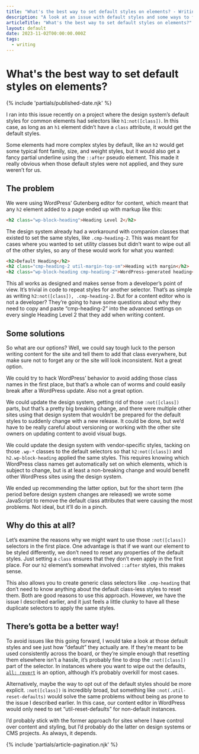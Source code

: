 ```yaml
---
title: "What's the best way to set default styles on elements? - Writing - Dustin Whisman"
description: "A look at an issue with default styles and some ways to fix it."
articleTitle: "What's the best way to set default styles on elements?"
layout: default
date: 2023-11-02T00:00:00.000Z
tags:
  - writing
---
```


# What's the best way to set default styles on elements?

{% include 'partials/published-date.njk' %}

I ran into this issue recently on a project where the design system’s default styles for common elements had selectors like `h1:not([class])`. In this case, as long as an `h1` element didn’t have a `class` attribute, it would get the default styles.

Some elements had more complex styles by default, like an `h2` would get some typical font family, size, and weight styles, but it would also get a fancy partial underline using the `::after` pseudo element. This made it really obvious when those default styles were not applied, and they sure weren’t for us.

## The problem

We were using WordPress’ Gutenberg editor for content, which meant that any `h2` element added to a page ended up with markup like this:

```html
<h2 class="wp-block-heading">Heading Level 2</h2>
```

The design system already had a workaround with companion classes that existed to set the same styles, like `.cmp-heading-2`. This was meant for cases where you wanted to set utility classes but didn’t want to wipe out all of the other styles, so any of these would work for what you wanted:

```html
<h2>Default Heading</h2>
<h2 class="cmp-heading-2 util-margin-top-sm">Heading with margin</h2>
<h2 class="wp-block-heading cmp-heading-2">WordPress-generated heading</h2>
```

This all works as designed and makes sense from a developer’s point of view. It’s trivial in code to repeat styles for another selector. That’s as simple as writing `h2:not([class]), .cmp-heading-2`. But for a content editor who is not a developer? They’re going to have some questions about why they need to copy and paste “cmp-heading-2” into the advanced settings on every single Heading Level 2 that they add when writing content.

## Some solutions

So what are our options? Well, we could say tough luck to the person writing content for the site and tell them to add that class everywhere, but make sure not to forget any or the site will look inconsistent. Not a great option.

We could try to hack WordPress’ behavior to avoid adding those class names in the first place, but that’s a whole can of worms and could easily break after a WordPress update. Also not a great option.

We could update the design system, getting rid of those `:not([class])` parts, but that’s a pretty big breaking change, and there were multiple other sites using that design system that wouldn’t be prepared for the default styles to suddenly change with a new release. It could be done, but we’d have to be really careful about versioning or working with the other site owners on updating content to avoid visual bugs.

We could update the design system with vendor-specific styles, tacking on those `.wp-*` classes to the default selectors so that `h2:not([class])` and `h2.wp-block-heading` applied the same styles. This requires knowing which WordPress class names get automatically set on which elements, which is subject to change, but is at least a non-breaking change and would benefit other WordPress sites using the design system.

We ended up recommending the latter option, but for the short term (the period before design system changes are released) we wrote some JavaScript to remove the default class attributes that were causing the most problems. Not ideal, but it’ll do in a pinch.

## Why do this at all?

Let’s examine the reasons why we might want to use those `:not([class])` selectors in the first place. One advantage is that if we want our element to be styled differently, we don’t need to reset any properties of the default styles. Just setting a `class` ensures that they don’t even apply in the first place. For our `h2` element’s somewhat involved `::after` styles, this makes sense.

This also allows you to create generic class selectors like `.cmp-heading` that don’t need to know anything about the default class-less styles to reset them. Both are good reasons to use this approach. However, we have the issue I described earlier, and it just feels a little clunky to have all these duplicate selectors to apply the same styles.

## There’s gotta be a better way!

To avoid issues like this going forward, I would take a look at those default styles and see just how “default” they actually are. If they’re meant to be used consistently across the board, or they’re simple enough that resetting them elsewhere isn’t a hassle, it’s probably fine to drop the `:not([class])` part of the selector. In instances where you want to wipe out the defaults, [`all: revert`](https://developer.mozilla.org/en-US/docs/Web/CSS/all) is an option, although it’s probably overkill for most cases.

Alternatively, maybe the way to opt out of the default styles should be more explicit. `:not([class])` is incredibly broad, but something like `:not(.util-reset-defaults)` would solve the same problems without being as prone to the issue I described earlier. In this case, our content editor in WordPress would only need to set “util-reset-defaults” for non-default instances.

I’d probably stick with the former approach for sites where I have control over content and styling, but I’d probably do the latter on design systems or CMS projects. As always, it depends.

{% include 'partials/article-pagination.njk' %}
